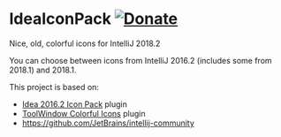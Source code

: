 # IdeaIconPack [![Donate][badge-paypal-img]][badge-paypal]
Nice, old, colorful icons for IntelliJ 2018.2

You can choose between icons from IntelliJ 2016.2 (includes some from 2018.1) and 2018.1. 


This project is based on:
- [Idea 2016.2 Icon Pack](https://plugins.jetbrains.com/plugin/7285-idea-2016-2-icon-pack) plugin 
- [ToolWindow Colorful Icons](https://plugins.jetbrains.com/plugin/10863-toolwindow-colorful-icons) plugin 
- https://github.com/JetBrains/intellij-community

[badge-paypal-img]:       https://img.shields.io/badge/donate-paypal-green.svg
[badge-paypal]:           https://www.paypal.com/cgi-bin/webscr?cmd=_donations&business=75YN7U7H7D7XU&lc=CZ&item_name=IdeaIconPack%20%2d%20IntelliJ%20plugin%20%2d%20Donation&currency_code=USD&bn=PP%2dDonationsBF%3abtn_donateCC_LG%2egif%3aNonHostedGuest
